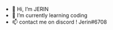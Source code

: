 - 👋 Hi, I’m JERIN
- 🌱 I’m currently learning coding
- 📫 contact me on discord !                          Jerin#6708
